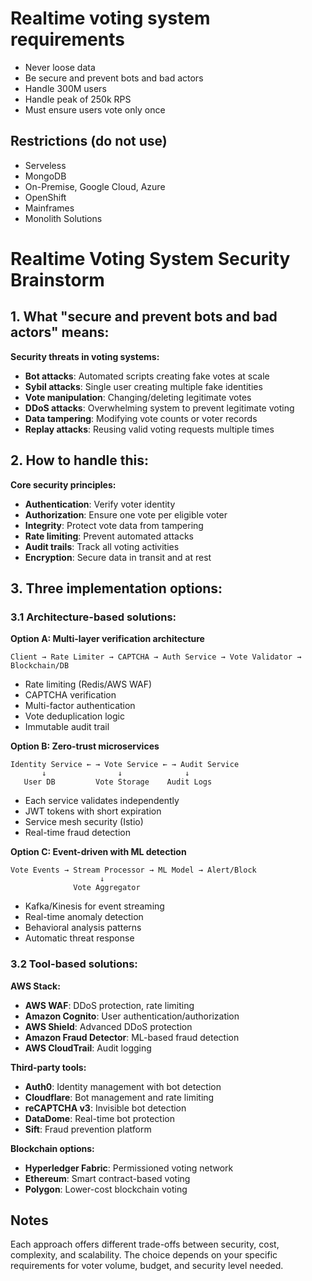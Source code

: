 # Realtime voting system requirements
- Never loose data
- Be secure and prevent bots and bad actors
- Handle 300M users
- Handle peak of 250k RPS
- Must ensure users vote only once

## Restrictions (do not use)
- Serveless
- MongoDB
- On-Premise, Google Cloud, Azure
- OpenShift
- Mainframes
- Monolith Solutions

# Realtime Voting System Security Brainstorm

## 1. What "secure and prevent bots and bad actors" means:

**Security threats in voting systems:**
- **Bot attacks**: Automated scripts creating fake votes at scale
- **Sybil attacks**: Single user creating multiple fake identities
- **Vote manipulation**: Changing/deleting legitimate votes
- **DDoS attacks**: Overwhelming system to prevent legitimate voting
- **Data tampering**: Modifying vote counts or voter records
- **Replay attacks**: Reusing valid voting requests multiple times

## 2. How to handle this:

**Core security principles:**
- **Authentication**: Verify voter identity
- **Authorization**: Ensure one vote per eligible voter
- **Integrity**: Protect vote data from tampering
- **Rate limiting**: Prevent automated attacks
- **Audit trails**: Track all voting activities
- **Encryption**: Secure data in transit and at rest

## 3. Three implementation options:

### 3.1 Architecture-based solutions:

**Option A: Multi-layer verification architecture**
```
Client → Rate Limiter → CAPTCHA → Auth Service → Vote Validator → Blockchain/DB
```
- Rate limiting (Redis/AWS WAF)
- CAPTCHA verification
- Multi-factor authentication
- Vote deduplication logic
- Immutable audit trail

**Option B: Zero-trust microservices**
```
Identity Service ← → Vote Service ← → Audit Service
       ↓                ↓              ↓
   User DB         Vote Storage    Audit Logs
```
- Each service validates independently
- JWT tokens with short expiration
- Service mesh security (Istio)
- Real-time fraud detection

**Option C: Event-driven with ML detection**
```
Vote Events → Stream Processor → ML Model → Alert/Block
                    ↓
              Vote Aggregator
```
- Kafka/Kinesis for event streaming
- Real-time anomaly detection
- Behavioral analysis patterns
- Automatic threat response

### 3.2 Tool-based solutions:

**AWS Stack:**
- **AWS WAF**: DDoS protection, rate limiting
- **Amazon Cognito**: User authentication/authorization
- **AWS Shield**: Advanced DDoS protection
- **Amazon Fraud Detector**: ML-based fraud detection
- **AWS CloudTrail**: Audit logging

**Third-party tools:**
- **Auth0**: Identity management with bot detection
- **Cloudflare**: Bot management and rate limiting
- **reCAPTCHA v3**: Invisible bot detection
- **DataDome**: Real-time bot protection
- **Sift**: Fraud prevention platform

**Blockchain options:**
- **Hyperledger Fabric**: Permissioned voting network
- **Ethereum**: Smart contract-based voting
- **Polygon**: Lower-cost blockchain voting

## Notes

Each approach offers different trade-offs between security, cost, complexity, and scalability. The choice depends on your specific requirements for voter volume, budget, and security level needed.